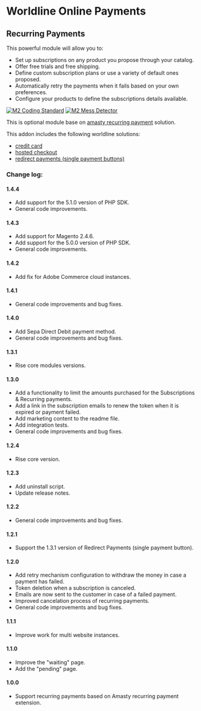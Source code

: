 # Worldline Online Payments

## Recurring Payments

This powerful module will allow you to:
- Set up subscriptions on any product you propose through your catalog.
- Offer free trials and free shipping.
- Define custom subscription plans or use a variety of default ones proposed.
- Automatically retry the payments when it fails based on your own preferences.
- Configure your products to define the subscriptions details available.

[![M2 Coding Standard](https://github.com/wl-online-payments-direct/plugin-magento-recurring-payments/actions/workflows/coding-standard.yml/badge.svg?branch=develop)](https://github.com/wl-online-payments-direct/plugin-magento-recurring-payments/actions/workflows/coding-standard.yml)
[![M2 Mess Detector](https://github.com/wl-online-payments-direct/plugin-magento-recurring-payments/actions/workflows/mess-detector.yml/badge.svg?branch=develop)](https://github.com/wl-online-payments-direct/plugin-magento-recurring-payments/actions/workflows/mess-detector.yml)

This is optional module base on [amasty recurring payment](https://amasty.com/subscriptions-recurring-payments-for-magento-2.html) solution.

This addon includes the following worldline solutions:
- [credit card](https://github.com/wl-online-payments-direct/plugin-magento-creditcard)
- [hosted checkout](https://github.com/wl-online-payments-direct/plugin-magento-hostedcheckout)
- [redirect payments (single payment buttons)](https://github.com/wl-online-payments-direct/plugin-magento-redirect-payments)

### Change log:

#### 1.4.4
- Add support for the 5.1.0 version of PHP SDK.
- General code improvements.

#### 1.4.3
- Add support for Magento 2.4.6.
- Add support for the 5.0.0 version of PHP SDK.
- General code improvements.

#### 1.4.2
- Add fix for Adobe Commerce cloud instances.

#### 1.4.1
- General code improvements and bug fixes.

#### 1.4.0
- Add Sepa Direct Debit payment method.
- General code improvements and bug fixes.

#### 1.3.1
- Rise core modules versions.

#### 1.3.0
- Add a functionality to limit the amounts purchased for the Subscriptions & Recurring payments.
- Add a link in the subscription emails to renew the token when it is expired or payment failed.
- Add marketing content to the readme file.
- Add integration tests.
- General code improvements and bug fixes.

#### 1.2.4
- Rise core version.

#### 1.2.3
- Add uninstall script.
- Update release notes.

#### 1.2.2
- General code improvements and bug fixes.

#### 1.2.1
- Support the 1.3.1 version of Redirect Payments (single payment button).

#### 1.2.0
- Add retry mechanism configuration to withdraw the money in case a payment has failed.
- Token deletion when a subscription is canceled.
- Emails are now sent to the customer in case of a failed payment.
- Improved cancelation process of recurring payments.
- General code improvements and bug fixes.

#### 1.1.1
- Improve work for multi website instances.

#### 1.1.0
- Improve the "waiting" page.
- Add the "pending" page.

#### 1.0.0
- Support recurring payments based on Amasty recurring payment extension.
